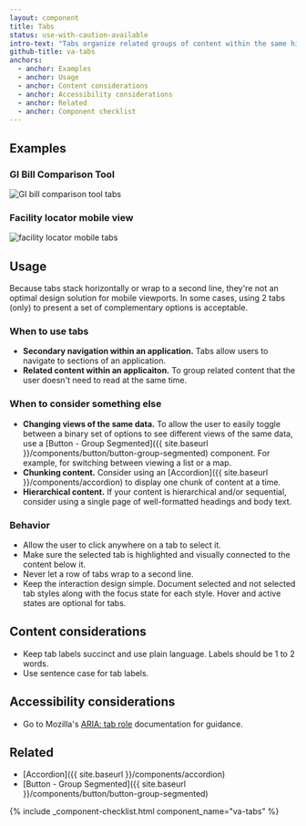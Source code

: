 ```yaml
---
layout: component
title: Tabs
status: use-with-caution-available
intro-text: "Tabs organize related groups of content within the same hierarchy into parallel views that a user can easily navigate between." 
github-title: va-tabs
anchors:
  - anchor: Examples
  - anchor: Usage
  - anchor: Content considerations
  - anchor: Accessibility considerations
  - anchor: Related
  - anchor: Component checklist
---
```


## Examples

### GI Bill Comparison Tool

![GI bill comparison tool tabs]({{site.baseurl}}/images/tabs-gibct.png)

### Facility locator mobile view

![facility locator mobile tabs]({{site.baseurl}}/images/tabs-fac-loc-sm.png)

## Usage

Because tabs stack horizontally or wrap to a second line, they're not an optimal design solution for mobile viewports. In some cases, using 2 tabs (only) to present a set of complementary options is acceptable.

### When to use tabs

* **Secondary navigation within an application.** Tabs allow users to navigate to sections of an application.
* **Related content within an applicaiton.** To group related content that the user doesn't need to read at the same time.

### When to consider something else

* **Changing views of the same data.** To allow the user to easily toggle between a binary set of options to see different views of the same data, use a [Button - Group Segmented]({{ site.baseurl }}/components/button/button-group-segmented) component. For example, for switching between viewing a list or a map.
* **Chunking content.** Consider using an [Accordion]({{ site.baseurl }}/components/accordion) to display one chunk of content at a time.
* **Hierarchical content.** If your content is hierarchical and/or sequential, consider using a single page of well-formatted headings and body text.

### Behavior

* Allow the user to click anywhere on a tab to select it.
* Make sure the selected tab is highlighted and visually connected to the content below it.
* Never let a row of tabs wrap to a second line.
* Keep the interaction design simple. Document selected and not selected tab styles along with the focus state for each style. Hover and active states are optional for tabs.

## Content considerations

* Keep tab labels succinct and use plain language. Labels should be 1 to 2 words.
* Use sentence case for tab labels.

## Accessibility considerations

* Go to Mozilla's [ARIA: tab role](https://developer.mozilla.org/en-US/docs/Web/Accessibility/ARIA/Roles/tab_role) documentation for guidance.

## Related

* [Accordion]({{ site.baseurl }}/components/accordion)
* [Button - Group Segmented]({{ site.baseurl }}/components/button/button-group-segmented)

{% include _component-checklist.html component_name="va-tabs" %}

